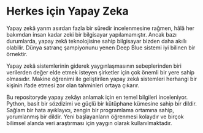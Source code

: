 # Herkes için Yapay Zeka
Yapay zekâ yarım asırdan fazla bir süredir incelenmesine rağmen, hâlâ her bakımdan insan kadar zeki bir bilgisayar yapılamamıştır. Ancak bazı durumlarda, yapay zekâ teknolojisine sahip bilgisayar bizden daha akıllı olabilir. Dünya satranç şampiyonunu yenen Deep Blue sistemi iyi bilinen bir örnektir.

Yapay zekâ sistemlerinin giderek yaygınlaşmasının sebeplerinden biri verilerden değer elde etmek isteyen şirketler için çok önemli bir yere sahip olmasıdır. Makine öğrenimi ile geliştirilen yapay zekâ sistemleri herhangi bir kişinin ifade etmesi zor olan tahminleri ortaya çıkarır.

Bu repositoryde yapay zekâyı anlamak için en temel bilgileri inceleniyor. Python, basit bir sözdizimi ve güçlü bir kütüphane kümesine sahip bir dildir. Sağlam bir hata ayıklayıcı, zengin bir programlama ortamına sahip, yorumlanmış bir dildir. Yeni başlayanların öğrenmesi kolaydır ve birçok bilimsel alanda veri araştırması için yaygın olarak kullanılmaktadır.
